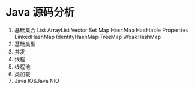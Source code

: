 Java 源码分析
===================
1. 基础集合
	List
		ArrayList
		Vector
	Set
	Map
		HashMap
		Hashtable
		Properties
		LinkedHashMap
		IdentityHashMap
		TreeMap
		WeakHashMap
2. 基础类型
3. 并发
4. 线程
5. 线程池
6. 类加载
7. Java IO&Java NIO